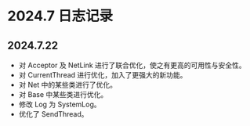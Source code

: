 # 2024.7 日志记录

## 2024.7.22

* 对 Acceptor 及 NetLink 进行了联合优化，使之有更高的可用性与安全性。
* 对 CurrentThread 进行优化，加入了更强大的新功能。
* 对 Net 中的某些类进行了优化。
* 对 Base 中某些类进行优化。
* 修改 Log 为 SystemLog。
* 优化了 SendThread。
